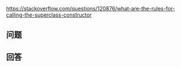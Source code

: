 <https://stackoverflow.com/questions/120876/what-are-the-rules-for-calling-the-superclass-constructor>

## 问题



## 回答
